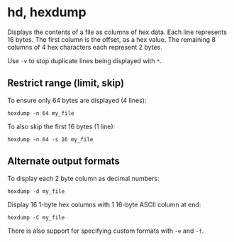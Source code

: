 # hd, hexdump

Displays the contents of a file as columns of hex data.
Each line represents 16 bytes.
The first column is the offset, as a hex value.
The remaining 8 columns of 4 hex characters each represent 2 bytes.

Use `-v` to stop duplicate lines being displayed with `*`.


## Restrict range (limit, skip)

To ensure only 64 bytes are displayed (4 lines):

	hexdump -n 64 my_file

To also skip the first 16 bytes (1 line):

	hexdump -n 64 -s 16 my_file


## Alternate output formats

To display each 2 byte column as decimal numbers:

	hexdump -d my_file

Display 16 1-byte hex columns with 1 16-byte ASCII column at end:

	hexdump -C my_file

There is also support for specifying custom formats with `-e` and `-f`.
